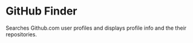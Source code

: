 # GitHub Finder
Searches Github.com user profiles and displays profile info and the their repositories.
